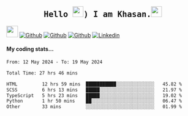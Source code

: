 <h2 align='center'><samp><strong>Hello <img src="https://media.giphy.com/media/hvRJCLFzcasrR4ia7z/giphy.gif" width="28px" height="28px">) I am Khasan.<img height="28px" src="https://emojis.slackmojis.com/emojis/images/1531849430/4246/blob-sunglasses.gif?1531849430"></strong></samp></h2>

<img src="https://media.giphy.com/media/WUlplcMpOCEmTGBtBW/giphy.gif" width="30">  [![Github](https://img.shields.io/github/followers/khasanrashidov?label=Follow%20Me&style=social)](https://github.com/khasanrashidov)  [![Github](https://img.shields.io/github/stars/khasanrashidov?affiliations=OWNER&style=social)](https://github.com/khasanrashidov)  [![Github](https://img.shields.io/github/watchers/khasanrashidov/khasanrashidov?style=social)](https://github.com/khasanrashidov) [![Linkedin](https://img.shields.io/badge/LinkedIn-Khasan%20Rashidov-blue?logo=Linkedin&logoColor=blue&labelColor=black&style=flat-square)](https://www.linkedin.com/in/khasanr)  

#### My coding stats...
<!--START_SECTION:waka-->

```txt
From: 12 May 2024 - To: 19 May 2024

Total Time: 27 hrs 46 mins

HTML         12 hrs 59 mins  ███████████░░░░░░░░░░░░░░   45.82 %
SCSS         6 hrs 13 mins   █████░░░░░░░░░░░░░░░░░░░░   21.97 %
TypeScript   5 hrs 23 mins   █████░░░░░░░░░░░░░░░░░░░░   19.02 %
Python       1 hr 50 mins    ██░░░░░░░░░░░░░░░░░░░░░░░   06.47 %
Other        33 mins         ░░░░░░░░░░░░░░░░░░░░░░░░░   01.99 %
```

<!--END_SECTION:waka-->

<!---
khasanrashidov/khasanrashidov is a ✨ special ✨ repository because its `README.md` (this file) appears on your GitHub profile.
You can click the Preview link to take a look at your changes.
--->
